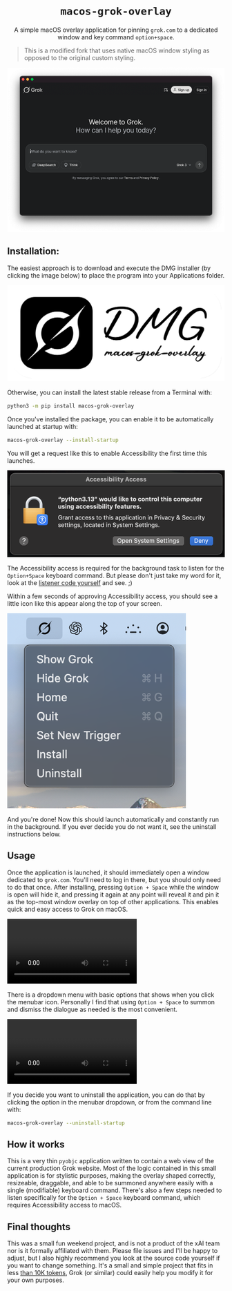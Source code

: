<p align="center">
  <h1 align="center"><code>macos-grok-overlay</code></h1>
</p>

<p align="center">
A simple macOS overlay application for pinning <code>grok.com</code> to a dedicated window and key command <code>option+space</code>.
</p>

> This is a modified fork that uses native macOS window styling as opposed to the original custom styling.

![Launcher Sample](images/macos-grok-overlay-fork.png)


## Installation:

  The easiest approach is to download and execute the DMG installer (by clicking the image below) to place the program into your Applications folder.

[![DMG Installer](images/dmg-installer-preview.png)](https://github.com/tchlux/macos-grok-overlay/releases/download/0.0.15/macos-grok-overlay.dmg)

  Otherwise, you can install the latest stable release from a Terminal with:

```bash
python3 -m pip install macos-grok-overlay
```

  Once you've installed the package, you can enable it to be automatically launched at startup with:

```bash
macos-grok-overlay --install-startup
```

  You will get a request like this to enable Accessibility the first time this launches.

![Accessibility Request](images/macos-grok-overlay-accessibility.png)

  The Accessibility access is required for the background task to listen for the `Option+Space` keyboard command. But please don't just take my word for it, look at the [listener code yourself](macos_grok_overlay/listener.py) and see. ;)

  Within a few seconds of approving Accessibility access, you should see a little icon like this appear along the top of your screen.

![Menu Sample](images/macos-grok-overlay-menu.png)

  And you're done! Now this should launch automatically and constantly run in the background. If you ever decide you do not want it, see the uninstall instructions below.


## Usage

  Once the application is launched, it should immediately open a window dedicated to `grok.com`. You'll need to log in there, but you should only need to do that once. After installing, pressing `Option + Space` while the window is open will hide it, and pressing it again at any point will reveal it and pin it as the top-most window overlay on top of other applications. This enables quick and easy access to Grok on macOS.

<video controls loop autoplay>
  <source src="https://github.com/tchlux/macos-grok-overlay/raw/main/images/macos-grok-overlay.mp4" type="video/mp4">
</video>

  There is a dropdown menu with basic options that shows when you click the menubar icon. Personally I find that using `Option + Space` to summon and dismiss the dialogue as needed is the most convenient.

<video controls loop autoplay>
  <source src="https://github.com/tchlux/macos-grok-overlay/raw/main/images/macos-grok-overlay-menu.mp4" type="video/mp4">
</video>

  If you decide you want to uninstall the application, you can do that by clicking the option in the menubar dropdown, or from the command line with:

```bash
macos-grok-overlay --uninstall-startup
```


## How it works

  This is a very thin `pyobjc` application written to contain a web view of the current production Grok website. Most of the logic contained in this small application is for stylistic purposes, making the overlay shaped correctly, resizeable, draggable, and able to be summoned anywhere easily with a single (modifiable) keyboard command. There's also a few steps needed to listen specifically for the `Option + Space` keyboard command, which requires Accessibility access to macOS.


## Final thoughts

  This was a small fun weekend project, and is not a product of the xAI team nor is it formally affiliated with them. Please file issues and I'll be happy to adjust, but I also highly recommend you look at the source code yourself if you want to change something. It's a small and simple project that fits in less [than 10K tokens](http://gitingest.com/tchlux/macos-grok-overlay), Grok (or similar) could easily help you modify it for your own purposes.
